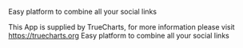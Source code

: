 Easy platform to combine all your social links

This App is supplied by TrueCharts, for more information please visit https://truecharts.org
Easy platform to combine all your social links
